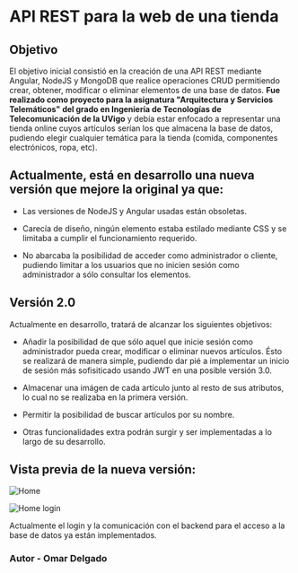 # API REST para la web de una tienda

## Objetivo

El objetivo inicial consistió en la creación de una API REST mediante Angular, NodeJS y MongoDB que realice operaciones CRUD permitiendo crear, obtener, modificar o eliminar elementos de una base de datos. **Fue realizado como proyecto para la asignatura "Arquitectura y Servicios Telemáticos" del grado en Ingeniería de Tecnologías de Telecomunicación de la UVigo** y debía estar enfocado a representar una tienda online cuyos artículos serían los que almacena la base de datos, pudiendo elegir cualquier temática para la tienda (comida, componentes electrónicos, ropa, etc).

## Actualmente, está en desarrollo una nueva versión que mejore la original ya que:

- Las versiones de NodeJS y Angular usadas están obsoletas.

- Carecía de diseño, ningún elemento estaba estilado mediante CSS y se limitaba a cumplir el funcionamiento requerido.

- No abarcaba la posibilidad de acceder como administrador o cliente, pudiendo limitar a los usuarios que no inicien sesión como administrador a sólo consultar los elementos. 

## Versión 2.0

Actualmente en desarrollo, tratará de alcanzar los siguientes objetivos:

- Añadir la posibilidad de que sólo aquel que inicie sesión como administrador pueda crear, modificar o eliminar nuevos artículos. Ésto se realizará de manera simple, pudiendo dar pié a implementar un inicio de sesión más sofisiticado usando JWT en una posible versión 3.0.

- Almacenar una imágen de cada artículo junto al resto de sus atributos, lo cual no se realizaba en la primera versión.

- Permitir la posibilidad de buscar artículos por su nombre.

- Otras funcionalidades extra podrán surgir y ser implementadas a lo largo de su desarrollo.

## Vista previa de la nueva versión:

![Home](https://github.com/omardl/REST-API-webshop--GETT-UVigo/assets/105445540/71909c90-510f-4ffd-9048-e15acc74143e)

![Home login](https://github.com/omardl/REST-API-webshop--GETT-UVigo/assets/105445540/89f87ffe-f0a5-4253-97cf-7519ebf2e7c6)

Actualmente el login y la comunicación con el backend para el acceso a la base de datos ya están implementados.

### Autor - Omar Delgado
